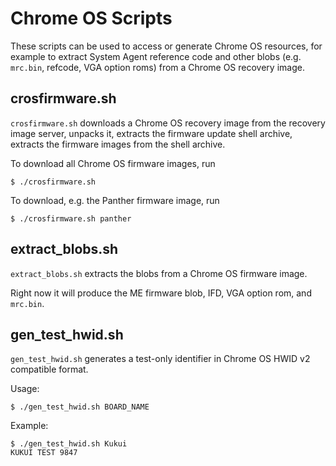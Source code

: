 # Chrome OS Scripts

These scripts can be used to access or generate Chrome OS resources, for example
to extract System Agent reference code and other blobs (e.g. `mrc.bin`, refcode,
VGA option roms) from a Chrome OS recovery image.

## crosfirmware.sh

`crosfirmware.sh` downloads a Chrome OS recovery image from the recovery
image server, unpacks it, extracts the firmware update shell archive,
extracts the firmware images from the shell archive.

To download all Chrome OS firmware images, run
```
$ ./crosfirmware.sh
```

To download, e.g. the Panther firmware image, run
```
$ ./crosfirmware.sh panther
```

## extract_blobs.sh

`extract_blobs.sh` extracts the blobs from a Chrome OS firmware image.

Right now it will produce the ME firmware blob, IFD, VGA option rom,
and `mrc.bin`.

## gen_test_hwid.sh

`gen_test_hwid.sh` generates a test-only identifier in Chrome OS HWID v2
compatible format.

Usage:
```
$ ./gen_test_hwid.sh BOARD_NAME
```

Example:
```
$ ./gen_test_hwid.sh Kukui
KUKUI TEST 9847
```
